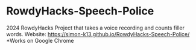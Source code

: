 # RowdyHacks-Speech-Police
2024 RowdyHacks Project that takes a voice recording and counts filler words.
Website: https://simon-k13.github.io/RowdyHacks-Speech-Police/
*Works on Google Chrome
